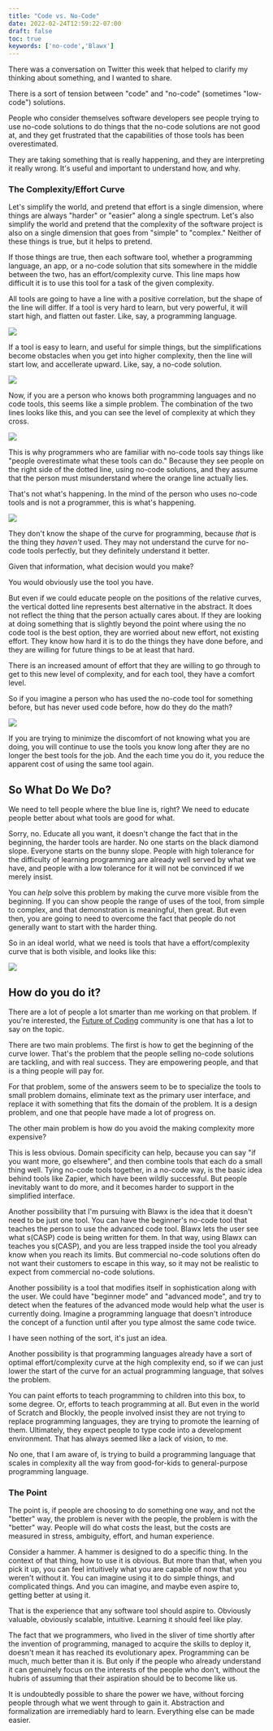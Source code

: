 ```yaml
---
title: "Code vs. No-Code"
date: 2022-02-24T12:59:22-07:00
draft: false
toc: true
keywords: ['no-code','Blawx']
---
```


There was a conversation on Twitter this week that helped to clarify my thinking about
something, and I wanted to share.

There is a sort of tension between "code" and "no-code" (sometimes "low-code") solutions.

People who consider themselves software developers see people trying to use no-code solutions
to do things that the no-code solutions are not good at, and they get frustrated that the
capabilities of those tools has been overestimated.

They are taking something that is really happening, and they are interpreting it really wrong.
It's useful and important to understand how, and why.

### The Complexity/Effort Curve

Let's simplify the world, and pretend that effort is a single dimension, where things are always
"harder" or "easier" along a single spectrum. Let's also simplify the world and pretend that
the complexity of the software project is also on a single dimension that goes from "simple"
to "complex." Neither of these things is true, but it helps to pretend.

If those things are true, then each software tool, whether a programming language, an app, or a
no-code solution that sits somewhere in the middle between the two, has an effort/complexity
curve. This line maps how difficult it is to use this tool for a task of the given complexity.

All tools are going to have a line with a positive correlation, but the shape of the line will
differ. If a tool is very hard to learn, but very powerful, it will start high, and flatten out
faster. Like, say, a programming language.

![](/code_graph.png)

If a tool is easy to learn, and useful for simple things, but the simplifications become obstacles
when you get into higher complexity, then the line will start low, and accellerate upward. Like,
say, a no-code solution.

![](/no_code_graph.png)

Now, if you are a person who knows both programming languages and no code tools, this seems like
a simple problem. The combination of the two lines looks like this, and you can see the level of
complexity at which they cross.

![](/both_graph.png)

This is why programmers who are familiar with no-code tools say things like "people overestimate
what these tools can do."  Because they see people on the right side of the dotted line, using
no-code solutions, and they assume that the person must misunderstand where the orange line
actually lies.

That's not what's happening. In the mind of the person who uses no-code tools and is not a programmer,
this is what's happening.

![](/what_they_know.png)

They don't know the shape of the curve for programming, because *that* is the thing they *haven't* used.
They may not understand the curve for no-code tools perfectly, but they definitely understand it better.

Given that information, what decision would you make?

You would obviously use the tool you have.

But even if we could educate people on the positions of the relative curves, the vertical dotted line
represents best alternative in the abstract. It does not reflect the thing that the person actually cares
about. If they are looking at doing something that is slightly beyond the point where using the no code tool
is the best option, they are worried about new effort, not existing effort. They know how hard it is to
do the things they have done before, and they are willing for future things to be at least that hard.

There is an increased amount of effort that they are willing to go through to get to this new level of
complexity, and for each tool, they have a comfort level.

So if you imagine a person who has used the no-code tool for something before, but has never used code before,
how do they do the math?

![](/new_effort.png)

If you are trying to minimize the discomfort of not knowing what you are doing, you will continue to use
the tools you know long after they are no longer the best tools for the job. And the each time you do it,
you reduce the apparent cost of using the same tool again.

## So What Do We Do?

We need to tell people where the blue line is, right? We need to educate people better about what tools
are good for what.

Sorry, no. Educate all you want, it doesn't change the fact that in the beginning, the harder tools are harder.
No one starts on the black diamond slope. Everyone starts on the bunny slope. People with high tolerance for
the difficulty of learning programming are already well served by what we have, and people with a low tolerance
for it will not be convinced if we merely insist.

You can *help* solve this problem by making the curve more visible from the beginning. If you can show people
the range of uses of the tool, from simple to complex, and that demonstration is meaningful, then great. But
even then, you are going to need to overcome the fact that people do not generally want to start with the harder
thing.

So in an ideal world, what we need is tools that have a effort/complexity curve that is both visible, and
looks like this:

![](/ideal.png)

## How do you do it?

There are a lot of people a lot smarter than me working on that problem. If you're interested, 
the [Future of Coding](https://futureofcoding.org/) community is one that has a lot to say on the topic.

There are two main problems. The first is how to get the beginning of the curve lower. That's the problem
that the people selling no-code solutions are tackling, and with real success. They are empowering people, and
that is a thing people will pay for.

For that problem, some of the answers seem to be to specialize the tools to small problem domains, eliminate
text as the primary user interface, and replace it with something that fits the domain of the problem. It is
a design problem, and one that people have made a lot of progress on.

The other main problem is how do you avoid the making complexity more expensive?

This is less obvious. Domain specificity can help, because you can say "if you want more, go elsewhere", and then
combine tools that each do a small thing well. Tying no-code tools together, in a no-code way, is the basic
idea behind tools like Zapier, which have been wildly successful. But people inevitably want to do more, and
it becomes harder to support in the simplified interface.

Another possibility that I'm pursuing with Blawx is the idea that it doesn't need to be just one tool. You can have
the beginner's no-code tool that teaches the person to use the advanced code tool. Blawx lets the user 
see what s(CASP) code 
is being written for them. In that way, using Blawx can teaches you s(CASP), and you are less trapped inside the tool
you already know when you reach its limits. But commercial no-code solutions often do not want their customers to 
escape in this way, so it may not be realistic to expect from commercial no-code solutions.

Another possibility is a tool that modifies itself in sophistication along with the user. We could have
"beginner mode" and "advanced mode", and try to detect when the features of the advanced mode would help
what the user is currently doing. Imagine a programming language that doesn't introduce the concept of a function 
until after you type almost the same code twice.

I have seen nothing of the sort, it's just an idea.

Another possibility is that programming languages already have a sort of optimal effort/complexity curve at the
high complexity end, so if we can just lower the start of the curve for an actual programming language, that
solves the problem.

You can paint efforts to teach programming to children into this box, to some degree. Or, efforts to teach
programming at all. But even in the world of Scratch and Blockly, the people involved insist they are not trying
to replace programming languages, they are trying to promote the learning of them. Ultimately, they expect people
to type code into a development environment. That has always seemed like a lack of vision, to me.

No one, that I am aware of, is trying to build a programming language that scales in complexity all the way from
good-for-kids to general-purpose programming language.

### The Point

The point is, if people are choosing to do something one way, and not the "better" way, the problem is never with
the people, the problem is with the "better" way. People will do what costs the least, but the costs are measured
in stress, ambiguity, effort, and human experience.

Consider a hammer. A hammer is designed to do a specific thing. In the context of that thing, how to use it is obvious. But more
than that, when you pick it up, you can feel intuitively what you are capable of now that you weren't without it.
You can imagine using it to do simple things, and complicated things. And you can imagine, and maybe even aspire to,
getting better at using it.

That is the experience that any software tool should aspire to. Obviously valuable, obviously scalable, intuitive.
Learning it should feel like play.

The fact that we programmers, who lived in the sliver of time shortly after the invention of programming, managed
to acquire the skills to deploy it, doesn't mean it has reached its evolutionary apex. Programming can be
much, much better than it is. But only if the people who already understand it can genuinely focus on the interests of the
people who don't, without the hubris of assuming that their aspiration should be to become like us.

It is undoubtedly possible to share the power we have, without forcing people through what we went through
to gain it. Abstraction and formalization are irremediably hard to learn. Everything else can be made easier.






